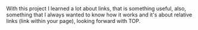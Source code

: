 With this project I learned a lot about links, that is something useful, also, something that I always wanted to know how it works and it's about relative links (link within your page), looking forward with TOP.
